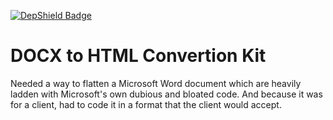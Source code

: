 [![DepShield Badge](https://depshield.sonatype.org/badges/sealmindset/convert2html/depshield.svg)](https://depshield.github.io)
# DOCX to HTML Convertion Kit

Needed a way to flatten a Microsoft Word document which are heavily ladden with Microsoft's own dubious and bloated code.  And because it was for a client, had to code it in a format that the client would accept.
